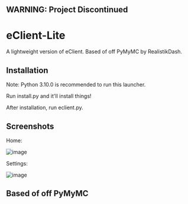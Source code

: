 ## WARNING: Project Discontinued
# eClient-Lite
A lightweight version of eClient. Based of off PyMyMC by RealistikDash.

## Installation
Note: Python 3.10.0 is recommended to run this launcher.

Run install.py and it'll install things!

After installation, run eclient.py.

## Screenshots
Home:

![image](https://github.com/v-pun215/eClient-Lite/assets/67716965/0c4ce69f-8aea-4cde-aacd-ebd8dcca01c8)

Settings:

![image](https://github.com/v-pun215/eClient-Lite/assets/67716965/5ab506f5-9654-4bc3-8c8b-3e06c795bf11)


## Based of off PyMyMC
